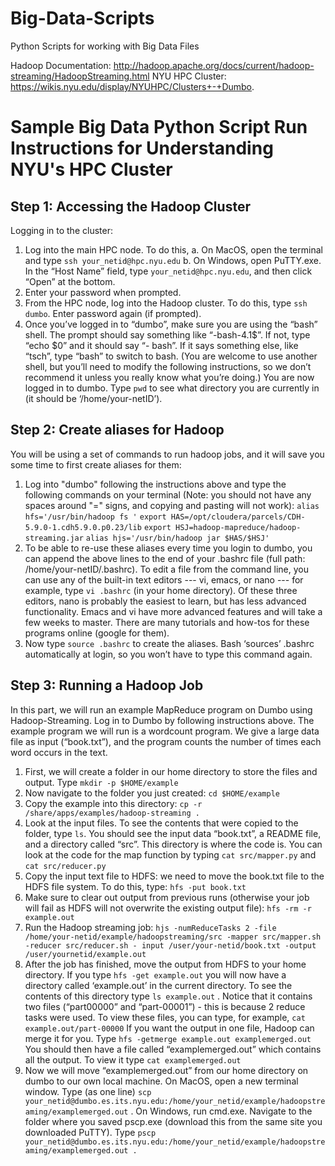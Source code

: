 # Big-Data-Scripts
Python Scripts for working with Big Data Files

Hadoop Documentation: http://hadoop.apache.org/docs/current/hadoop-streaming/HadoopStreaming.html
NYU HPC Cluster: https://wikis.nyu.edu/display/NYUHPC/Clusters+-+Dumbo.

# Sample Big Data Python Script Run Instructions for Understanding NYU's HPC Cluster

## Step 1: Accessing the Hadoop Cluster
Logging in to the cluster:
1. Log into the main HPC node. To do this,
a. On MacOS, open the terminal and type `ssh your_netid@hpc.nyu.edu`
b. On Windows, open PuTTY.exe. In the “Host Name” field, type
`your_netid@hpc.nyu.edu`, and then click “Open” at the bottom.
2. Enter your password when prompted.
3. From the HPC node, log into the Hadoop cluster. To do this, type `ssh dumbo`. Enter
password again (if prompted).
4. Once you’ve logged in to “dumbo”, make sure you are using the “bash” shell. The
prompt should say something like “-bash-4.1$”. If not, type “echo $0” and it should say “-
bash”. If it says something else, like “tsch”, type “bash” to switch to bash. (You are
welcome to use another shell, but you’ll need to modify the following instructions, so we
don’t recommend it unless you really know what you’re doing.)
You are now logged in to dumbo. Type `pwd` to see what directory you are currently in (it should
be ‘/home/your-netID’).

## Step 2: Create aliases for Hadoop
You will be using a set of commands to run hadoop jobs, and it will save you some time to first
create aliases for them:
1. Log into "dumbo" following the instructions above and type the following commands on
your terminal (Note: you should not have any spaces around "=" signs, and copying and
pasting will not work):
`alias hfs='/usr/bin/hadoop fs '`
`export HAS=/opt/cloudera/parcels/CDH-5.9.0-1.cdh5.9.0.p0.23/lib`
`export HSJ=hadoop-mapreduce/hadoop-streaming.jar`
`alias hjs='/usr/bin/hadoop jar $HAS/$HSJ'`
2. To be able to re-use these aliases every time you login to dumbo, you can append the
above lines to the end of your .bashrc file (full path: /home/your-netID/.bashrc).
To edit a file from the command line, you can use any of the built-in text editors --- vi,
emacs, or nano --- for example, type `vi .bashrc` (in your home directory). Of these
three editors, nano is probably the easiest to learn, but has less advanced functionality.
Emacs and vi have more advanced features and will take a few weeks to master. There
are many tutorials and how-tos for these programs online (google for them).
3. Now type
`source .bashrc`
to create the aliases. Bash ‘sources’ .bashrc automatically at login, so you won’t have to
type this command again.

## Step 3: Running a Hadoop Job
In this part, we will run an example MapReduce program on Dumbo using Hadoop-Streaming.
Log in to Dumbo by following instructions above.
The example program we will run is a wordcount program. We give a large data file as input
(“book.txt”), and the program counts the number of times each word occurs in the text.
1. First, we will create a folder in our home directory to store the files and output. Type
`mkdir -p $HOME/example`
2. Now navigate to the folder you just created:
`cd $HOME/example`
3. Copy the example into this directory:
`cp -r /share/apps/examples/hadoop-streaming .`
4. Look at the input files. To see the contents that were copied to the folder, type `ls`.
You should see the input data “book.txt”, a README file, and a directory called “src”.
This directory is where the code is. You can look at the code for the map function by
typing `cat src/mapper.py` and `cat src/reducer.py`
5. Copy the input text file to HDFS: we need to move the book.txt file to the HDFS file
system. To do this, type:
`hfs -put book.txt`
6. Make sure to clear out output from previous runs (otherwise your job will fail as HDFS
will not overwrite the existing output file):
`hfs -rm -r example.out`
7. Run the Hadoop streaming job:
`hjs -numReduceTasks 2 -file /home/your-netid/example/hadoopstreaming/src
-mapper src/mapper.sh -reducer src/reducer.sh -
input /user/your-netid/book.txt -output /user/yournetid/example.out`
8. After the job has finished, move the output from HDFS to your home directory.
If you type 
`hfs -get example.out`
you will now have a directory called ‘example.out’ in the current directory. To see the
contents of this directory type `ls example.out` . Notice that it contains two files (“part00000”
and “part-00001”) - this is because 2 reduce tasks were used. To view these
files, you can type, for example, `cat example.out/part-00000`
If you want the output in one file, Hadoop can merge it for you. Type
`hfs -getmerge example.out examplemerged.out`
You should then have a file called “examplemerged.out” which contains all the output.
To view it type `cat examplemerged.out`
9. Now we will move “examplemerged.out” from our home directory on dumbo to our own
local machine.
On MacOS, open a new terminal window. Type (as one line)
`scp your_netid@dumbo.es.its.nyu.edu:/home/your_netid/example/hadoopstreaming/examplemerged.out`
.
On Windows, run cmd.exe. Navigate to the folder where you saved pscp.exe (download
this from the same site you downloaded PuTTY). Type
`pscp your_netid@dumbo.es.its.nyu.edu:/home/your_netid/example/hadoopstreaming/examplemerged.out .`
